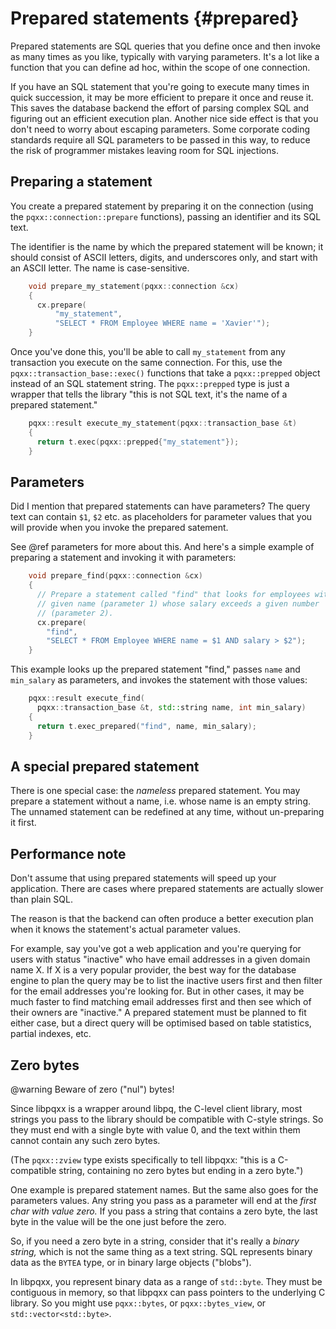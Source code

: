 Prepared statements                    {#prepared}
===================

Prepared statements are SQL queries that you define once and then invoke
as many times as you like, typically with varying parameters.  It's a lot like
a function that you can define ad hoc, within the scope of one connection.

If you have an SQL statement that you're going to execute many times in
quick succession, it may be more efficient to prepare it once and reuse it.
This saves the database backend the effort of parsing complex SQL and
figuring out an efficient execution plan.  Another nice side effect is that
you don't need to worry about escaping parameters.  Some corporate coding
standards require all SQL parameters to be passed in this way, to reduce the
risk of programmer mistakes leaving room for SQL injections.


Preparing a statement
---------------------

You create a prepared statement by preparing it on the connection (using the
`pqxx::connection::prepare` functions), passing an identifier and its SQL text.

The identifier is the name by which the prepared statement will be known; it
should consist of ASCII letters, digits, and underscores only, and start with
an ASCII letter.  The name is case-sensitive.

```cxx
    void prepare_my_statement(pqxx::connection &cx)
    {
      cx.prepare(
          "my_statement",
          "SELECT * FROM Employee WHERE name = 'Xavier'");
    }
```

Once you've done this, you'll be able to call `my_statement` from any
transaction you execute on the same connection.  For this, use the
`pqxx::transaction_base::exec()` functions that take a `pqxx::prepped` object
instead of an SQL statement string.  The `pqxx::prepped` type is just a wrapper
that tells the library "this is not SQL text, it's the name of a prepared
statement."

```cxx
    pqxx::result execute_my_statement(pqxx::transaction_base &t)
    {
      return t.exec(pqxx::prepped{"my_statement"});
    }
```


Parameters
----------

Did I mention that prepared statements can have parameters?  The query text
can contain `$1`, `$2` etc. as placeholders for parameter values that you
will provide when you invoke the prepared satement.

See @ref parameters for more about this.  And here's a simple example of
preparing a statement and invoking it with parameters:

```cxx
    void prepare_find(pqxx::connection &cx)
    {
      // Prepare a statement called "find" that looks for employees with a
      // given name (parameter 1) whose salary exceeds a given number
      // (parameter 2).
      cx.prepare(
        "find",
        "SELECT * FROM Employee WHERE name = $1 AND salary > $2");
    }
```

This example looks up the prepared statement "find," passes `name` and
`min_salary` as parameters, and invokes the statement with those values:

```cxx
    pqxx::result execute_find(
      pqxx::transaction_base &t, std::string name, int min_salary)
    {
      return t.exec_prepared("find", name, min_salary);
    }
```


A special prepared statement
----------------------------

There is one special case: the _nameless_ prepared statement.  You may prepare
a statement without a name, i.e. whose name is an empty string.  The unnamed
statement can be redefined at any time, without un-preparing it first.


Performance note
----------------

Don't assume that using prepared statements will speed up your application.
There are cases where prepared statements are actually slower than plain SQL.

The reason is that the backend can often produce a better execution plan when
it knows the statement's actual parameter values.

For example, say you've got a web application and you're querying for users
with status "inactive" who have email addresses in a given domain name X.  If
X is a very popular provider, the best way for the database engine to plan the
query may be to list the inactive users first and then filter for the email
addresses you're looking for.  But in other cases, it may be much faster to
find matching email addresses first and then see which of their owners are
"inactive."  A prepared statement must be planned to fit either case, but a
direct query will be optimised based on table statistics, partial indexes, etc.


Zero bytes
----------

@warning Beware of zero ("nul") bytes!

Since libpqxx is a wrapper around libpq, the C-level client library, most
strings you pass to the library should be compatible with C-style strings.  So
they must end with a single byte with value 0, and the text within them cannot
contain any such zero bytes.

(The `pqxx::zview` type exists specifically to tell libpqxx: "this is a
C-compatible string, containing no zero bytes but ending in a zero byte.")

One example is prepared statement names.  But the same also goes for the
parameters values.  Any string you pass as a parameter will end at the _first
char with value zero._  If you pass a string that contains a zero byte, the
last byte in the value will be the one just before the zero.

So, if you need a zero byte in a string, consider that it's really a _binary
string,_ which is not the same thing as a text string.  SQL represents binary
data as the `BYTEA` type, or in binary large objects ("blobs").

In libpqxx, you represent binary data as a range of `std::byte`.  They must be
contiguous in memory, so that libpqxx can pass pointers to the underlying C
library.  So you might use `pqxx::bytes`, or `pqxx::bytes_view`, or
`std::vector<std::byte>`.
